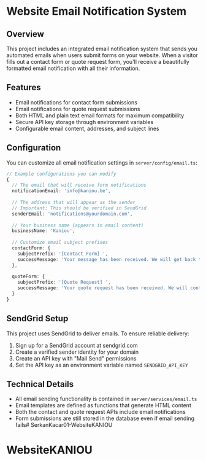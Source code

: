 # Website Email Notification System

## Overview
This project includes an integrated email notification system that sends you automated emails when users submit forms on your website. When a visitor fills out a contact form or quote request form, you'll receive a beautifully formatted email notification with all their information.

## Features
- Email notifications for contact form submissions
- Email notifications for quote request submissions
- Both HTML and plain text email formats for maximum compatibility
- Secure API key storage through environment variables
- Configurable email content, addresses, and subject lines

## Configuration
You can customize all email notification settings in `server/config/email.ts`:

```typescript
// Example configurations you can modify
{
  // The email that will receive form notifications
  notificationEmail: 'info@kaniou.be',
  
  // The address that will appear as the sender 
  // Important: This should be verified in SendGrid
  senderEmail: 'notifications@yourdomain.com',
  
  // Your business name (appears in email content)
  businessName: 'Kaniou',
  
  // Customize email subject prefixes
  contactForm: {
    subjectPrefix: '[Contact Form] ',
    successMessage: 'Your message has been received. We will get back to you soon.',
  },
  
  quoteForm: {
    subjectPrefix: '[Quote Request] ',
    successMessage: 'Your quote request has been received. We will contact you shortly with a quote.',
  }
}
```

## SendGrid Setup
This project uses SendGrid to deliver emails. To ensure reliable delivery:

1. Sign up for a SendGrid account at sendgrid.com
2. Create a verified sender identity for your domain
3. Create an API key with "Mail Send" permissions
4. Set the API key as an environment variable named `SENDGRID_API_KEY`

## Technical Details
- All email sending functionality is contained in `server/services/email.ts`
- Email templates are defined as functions that generate HTML content
- Both the contact and quote request APIs include email notifications
- Form submissions are still stored in the database even if email sending fails# SerkanKacar01-WebsiteKANIOU
# WebsiteKANIOU
